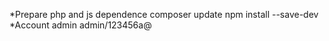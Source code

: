 *Prepare php and js dependence
composer update
npm install --save-dev
*Account admin
admin/123456a@

